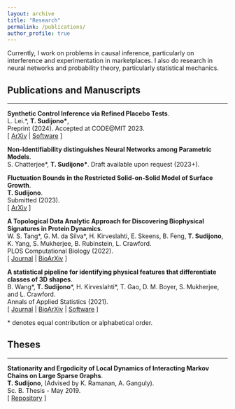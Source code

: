 ```yaml
---
layout: archive
title: "Research"
permalink: /publications/
author_profile: true
---
```


Currently, I work on problems in causal inference, particularly on interference and experimentation in marketplaces. I also do research in neural networks and probability theory, particularly statistical mechanics.

## Publications and Manuscripts

---

**Synthetic Control Inference via Refined Placebo Tests**.\
 L. Lei.\*, **T. Sudijono\***,  \
Preprint (2024). Accepted at CODE@MIT 2023. \
[ [ArXiv](https://arxiv.org/abs/2401.07152) | [Software](https://github.com/tsudijon) ]

**Non-Identifiability distinguishes Neural Networks among Parametric Models**.\
S. Chatterjee\*, **T. Sudijono\***. Draft available upon request (2023+). 

**Fluctuation Bounds in the Restricted Solid-on-Solid Model of Surface Growth**.\
**T. Sudijono**. \
Submitted (2023). \
[ [ArXiv](https://arxiv.org/abs/2304.07160) ]

**A Topological Data Analytic Approach for Discovering Biophysical Signatures in Protein Dynamics**.\
W. S. Tang\*, G. M. da Silva\*, H. Kirveslahti, E. Skeens, B. Feng, **T. Sudijono**, K. Yang, S. Mukherjee, B. Rubinstein, L. Crawford. \
PLOS Computational Biology (2022). \
[ [Journal](https://journals.plos.org/ploscompbiol/article?id=10.1371/journal.pcbi.1010045) | [BioArXiv](https://www.biorxiv.org/content/10.1101/2021.07.28.454240v1) ]

**A statistical pipeline for identifying physical features that differentiate classes of 3D shapes**. \
B. Wang\*, **T. Sudijono**\*, H. Kirveslahti\*, T. Gao, D. M. Boyer, S. Mukherjee, and L. Crawford. \
 Annals of Applied Statistics (2021). \
[ [Journal](https://projecteuclid.org/journals/annals-of-applied-statistics/volume-15/issue-2/A-statistical-pipeline-for-identifying-physical-features-that-differentiate-classes/10.1214/20-AOAS1430.full?tab=ArticleLink) | [BioArXiv](https://www.biorxiv.org/content/10.1101/701391v2) | [Software](https://github.com/lcrawlab/SINATRA) ]

\* denotes equal contribution or alphabetical order.

## Theses

---

**Stationarity and Ergodicity of Local Dynamics of Interacting Markov Chains on Large Sparse Graphs**. \
**T. Sudijono**, (Advised by K. Ramanan, A. Ganguly). \
Sc. B. Thesis - May 2019. \
[ [Repository](https://repository.library.brown.edu/studio/item/bdr:919182/) ]

<!---
{% if author.googlescholar %}
  You can also find my articles on <u><a href="{{author.googlescholar}}">my Google Scholar profile</a>.</u>
{% endif %}

{% include base_path %}

{% for post in site.publications reversed %}
  {% include archive-single.html %}
{% endfor %}
-->
